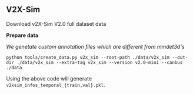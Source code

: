 ## V2X-Sim

Download v2X-Sim V2.0 full dataset data

**Prepare data**

*We genetate custom annotation files which are different from mmdet3d's*

```
python tools/create_data.py v2x_sim --root-path ./data/v2x_sim --out-dir ./data/v2x_sim --extra-tag v2x_sim --version v2.0-mini --canbus ./data
```

Using the above code will generate `v2xsim_infos_temporal_{train,val}.pkl`.
